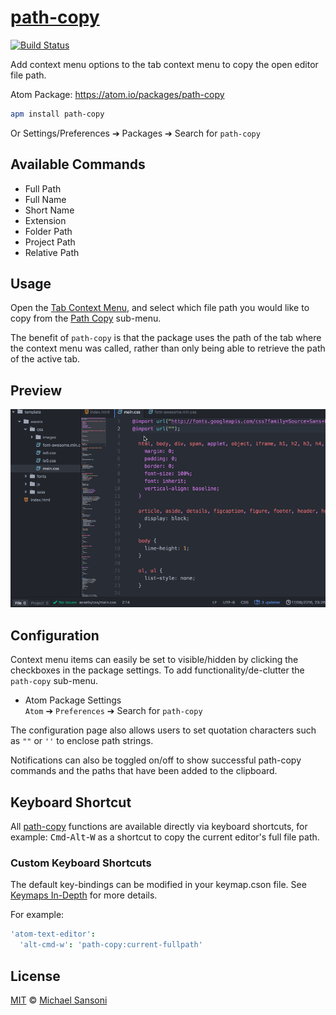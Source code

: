 # [path-copy](https://github.com/msansoni/atom-path-copy)

[![Build Status](https://travis-ci.org/msansoni/atom-path-copy.svg?branch=master)](https://travis-ci.org/msansoni/atom-path-copy)

Add context menu options to the tab context menu to copy the open editor file path.

Atom Package: https://atom.io/packages/path-copy

```bash
apm install path-copy
```

Or Settings/Preferences ➔ Packages ➔ Search for `path-copy`

## Available Commands

- Full Path
- Full Name
- Short Name
- Extension
- Folder Path
- Project Path
- Relative Path

## Usage

Open the [Tab Context Menu](https://github.com/atom/atom/blob/master/src/context-menu-manager.coffee), and  select which file path you would like to copy from the [Path Copy](https://atom.io/packages/path-copy) sub-menu.

The benefit of `path-copy` is that the package uses the path of the tab where the context menu was called, rather than only being able to retrieve the path of the active tab.

## Preview

![Path Copy in Action](https://github.com/msansoni/atom-path-copy/raw/master/preview.gif)

## Configuration

Context menu items can easily be set to visible/hidden by clicking the checkboxes in the package settings. To add functionality/de-clutter the `path-copy` sub-menu.
- Atom Package Settings  
  `Atom` ➔ `Preferences` ➔ Search for `path-copy`

The configuration page also allows users to set quotation characters such as `""` or `''` to enclose path strings.

Notifications can also be toggled on/off to show successful path-copy commands and the paths that have been added to the clipboard.

## Keyboard Shortcut

All [path-copy](https://atom.io/packages/path-copy) functions are available directly via keyboard shortcuts, for example: <kbd>Cmd</kbd>-<kbd>Alt</kbd>-<kbd>W</kbd> as a shortcut to copy the current editor's full file path.

### Custom Keyboard Shortcuts

The default key-bindings can be modified in your keymap.cson file.
See [Keymaps In-Depth](https://atom.io/docs/latest/behind-atom-keymaps-in-depth) for more details.

For example:

```coffeescript
'atom-text-editor':
  'alt-cmd-w': 'path-copy:current-fullpath'
```

## License

[MIT](https://github.com/msansoni/atom-path-copy/blob/master/LICENSE.md) © [Michael Sansoni](http://www.michaelsansoni.com)
